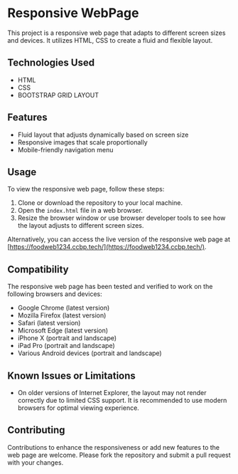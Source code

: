 # Responsive WebPage

This project is a responsive web page that adapts to different screen sizes and devices. It utilizes HTML, CSS to create a fluid and flexible layout.

## Technologies Used

- HTML
- CSS
- BOOTSTRAP GRID LAYOUT

## Features

- Fluid layout that adjusts dynamically based on screen size
- Responsive images that scale proportionally
- Mobile-friendly navigation menu

## Usage

To view the responsive web page, follow these steps:

1. Clone or download the repository to your local machine.
2. Open the `index.html` file in a web browser.
3. Resize the browser window or use browser developer tools to see how the layout adjusts to different screen sizes.

Alternatively, you can access the live version of the responsive web page at [https://foodweb1234.ccbp.tech/](https://foodweb1234.ccbp.tech/).

## Compatibility

The responsive web page has been tested and verified to work on the following browsers and devices:

- Google Chrome (latest version)
- Mozilla Firefox (latest version)
- Safari (latest version)
- Microsoft Edge (latest version)
- iPhone X (portrait and landscape)
- iPad Pro (portrait and landscape)
- Various Android devices (portrait and landscape)

## Known Issues or Limitations

- On older versions of Internet Explorer, the layout may not render correctly due to limited CSS support. It is recommended to use modern browsers for optimal viewing experience.

## Contributing

Contributions to enhance the responsiveness or add new features to the web page are welcome. Please fork the repository and submit a pull request with your changes.
